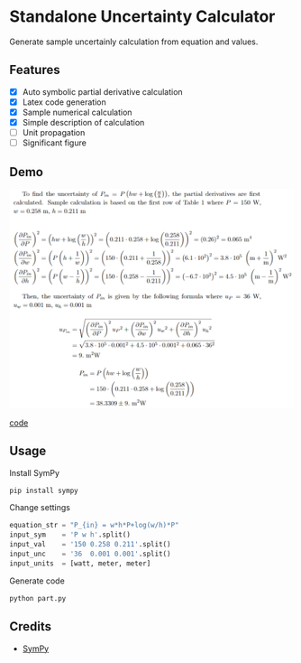 # Standalone Uncertainty Calculator

Generate sample uncertainly calculation from equation and values.

## Features

- [x] Auto symbolic partial derivative calculation
- [x] Latex code generation
- [x] Sample numerical calculation
- [x] Simple description of calculation
- [ ] Unit propagation
- [ ] Significant figure

## Demo

![](demo/demo.png)

[code](demo/demo.tex)

## Usage

Install SymPy
```bash
pip install sympy
```

Change settings
```python
equation_str = "P_{in} = w*h*P+log(w/h)*P"
input_sym    = 'P w h'.split()
input_val    = '150 0.258 0.211'.split()
input_unc    = '36  0.001 0.001'.split()
input_units  = [watt, meter, meter]
```

Generate code
```bash
python part.py
```

## Credits

- [SymPy](https://github.com/sympy/sympy)

